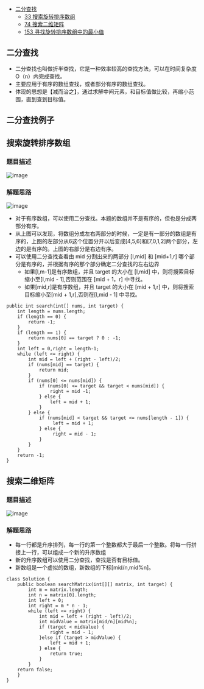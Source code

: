 * [二分查找](#二分查找)
   * [33 搜索旋转排序数组](#搜索旋转排序数组)
   * [74 搜索二维矩阵](#搜索二维矩阵)
   * [153 寻找旋转排序数组中的最小值]()

## 二分查找
* 二分查找也叫做折半查找，它是一种效率较高的查找方法，可以在时间复杂度O（n）内完成查找。
* 主要应用于有序的数组查找，或者部分有序的数组查找。
* 体现的思想是【减而治之】，通过求解中间元素，和目标值做比较，再缩小范围，直到查到目标值。

## 二分查找例子

## 搜索旋转排序数组

### 题目描述
![image](https://user-images.githubusercontent.com/11553237/133453669-df153a3a-8637-49ed-8c13-b982bd97f22f.png)

### 解题思路
![image](https://user-images.githubusercontent.com/11553237/133454494-b9576f0a-2593-477b-bcc7-35e15e83b798.png)

* 对于有序数组，可以使用二分查找。本题的数组并不是有序的，但也是分成两部分有序。
* 从上图可以发现，将数组分成左右两部分的时候，一定是有一部分的数组是有序的，上图的左部分从6这个位置分开以后变成[4,5,6]和[7,0,1,2]两个部分，左边的是有序的。上图的右部分是右边有序。
* 可以使用二分查找查看由 mid 分割出来的两部分 [l,mid] 和 [mid+1,r] 哪个部分是有序的，并根据有序的那个部分确定二分查找的左右边界
  * 如果[l,m-1]是有序数组，并且 target 的大小在 [l,mid] 中，则将搜索目标缩小至[l,mid - 1],否则范围在 [mid + 1，r] 中寻找。
  * 如果[mid,r]是有序数组，并且 target 的大小在 [mid + 1,r] 中，则将搜索目标缩小至[mid + 1,r],否则在[l,mid - 1] 中寻找。 

```
public int search(int[] nums, int target) {
    int length = nums.length;
    if (length == 0) {
        return -1;
    }
    if (length == 1) {
        return nums[0] == target ? 0 : -1;
    }
    int left = 0,right = length-1;
    while (left <= right) {
        int mid = left + (right - left)/2;
        if (nums[mid] == target) {
            return mid;
        }
        if (nums[0] <= nums[mid]) {
            if (nums[0] <= target && target < nums[mid]) {
                right = mid -1;
            } else {
                left = mid + 1;
            }
        } else {
            if (nums[mid] < target && target <= nums[length - 1]) {
                 left = mid + 1;
            } else {
                 right = mid - 1;
            }
        }
    }
    return -1;
}

```

## 搜索二维矩阵

### 题目描述
![image](https://user-images.githubusercontent.com/11553237/133532155-d8d7dca3-f572-4924-a80a-73f61ec9efee.png)

### 解题思路
* 每一行都是升序排列，每一行的第一个整数都大于最后一个整数。将每一行拼接上一行，可以组成一个新的升序数组
* 新的升序数组可以使用二分查找，查找是否有目标值。
* 新数组是一个虚拟的数组，新数组的下标[mid/n,mid%n]。

```
class Solution {
    public boolean searchMatrix(int[][] matrix, int target) {
        int m = matrix.length;
        int n = matrix[0].length;
        int left = 0;
        int right = m * n - 1;
        while (left <= right) {
            int mid = left + (right - left)/2;
            int midValue = matrix[mid/n][mid%n];
            if (target < midValue) {
                right = mid - 1;
            }else if (target > midValue) {
                left = mid + 1;
            } else {
                return true;
            }
        }
	return false;
    }
}
```









